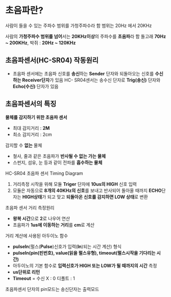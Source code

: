 # 초음파란?
사람이 들을 수 있는 주파수 범위를 가청주파수라 함
범위는 20Hz 에서 20KHz

사람의 **가청주파수 범위를 넘어**서는 **20KHz이상**의 주파수를 **초음파**라 함
돌고래 **70Hz ~ 200KHz**, 박쥐 : **20Hz ~ 120KHz**

## 초음파센서(HC-SR04) 작동원리
- 초음파 센서에는 초음파 신호를 **송신**하는 **Sender** 단자와 되돌아오는 신호를 **수신하는 Receiver단자**가 있음
HC- SR04센서는 송수신 단자로 **Trig(송신)** 단자와 **Echo(수신)** 단자가 있음

## 초음파센서의 특징
**물체를 감지하기 위한 초음파 센서**
- 최대 감지거리 : **2M**
- 최소 감지거리 : 2cm

감지할 수 **없는** 물체
- 철사, 줄과 같은 초음파가 **반사될 수 없는 가는 물체**
- 스펀지, 섬유, 눈 등과 같이 전파를 **흡수하는 물체**

HC-SR04 초음파 센서 Timing Diagram
1. 거리측정 시작을 위해 모듈 **Triger** 단자에 **10us의 HIGH** 신호 입력
2. 모듈은 자동으로 **8개의 40KHz의 신호**를 보내고 반사되어 돌아올 때까지 **ECHO**단자는 **HIGH상태**가 되고 맞고 **되돌아온 신호를 감지하면 LOW 상태**로 변환

초음파 센서 거리 측정원리
- **왕복 시간**으로 **2**로 나우어 연산
- 초음파가 **1us에 이동하는 거리**를 **cm**로 계산

거리 계산에 사용된 아두이노 함수
- **pulseln**(펄스(**Pulse**)신호가 입력(**In**)되는 시간 계산)
형식
- **pulseIn(pin(핀번호), value(읽을 펄스유형), timeout(펄스시작을 기다리는 시간)**
- 아두이노의 기본 함수로 **입력신호가 HIGH 또는 LOW가 될 때까지의 시간** 측정
- **us단위로 리턴**
- **Timeout** = 수신 X : 0 디폴트 : 1

초음파센서 단자의 pin모드는 송신단자는 출력모드